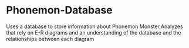 # Phonemon-Database
Uses a database to store information about Phonemon Monster,Analyzes that rely on E-R diagrams and an understanding of the database and the relationships between each diagram
